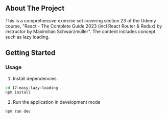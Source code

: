 ## About The Project

This is a comprehensive exercise set covering section 23 of the Udemy course, "React - The Complete Guide 2023 (incl React Router & Redux) by instructor by Maximilian Schwarzmüller". The content includes concept such as lazy loading.

## Getting Started

### Usage

1. Install dependencies

```sh
cd 17-easy-lazy-loading
npm install
```

2. Run the application in development mode

```sh
npm run dev
```